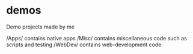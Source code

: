 # demos
Demo projects made by me

/Apps/ contains native apps
/Misc/ contains miscellaneous code such as scripts and testing
/WebDev/ contains web-development code
